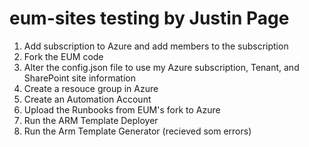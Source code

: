 # eum-sites testing by Justin Page

1. Add subscription to Azure and add members to the subscription
2. Fork the EUM code
3. Alter the config.json file to use my Azure subscription, Tenant, and SharePoint site information
4. Create a resouce group in Azure
5. Create an Automation Account
6. Upload the Runbooks from EUM's fork to Azure
7. Run the ARM Template Deployer
8. Run the Arm Template Generator (recieved som errors)